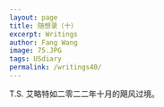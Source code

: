 ```yaml
---
layout: page
title: 随想录（十）
excerpt: Writings
author: Fang Wang
image: 75.JPG
tags: USdiary
permalink: /writings40/
---
```


T.S. 艾略特如二零二二年十月的飓风过境。
